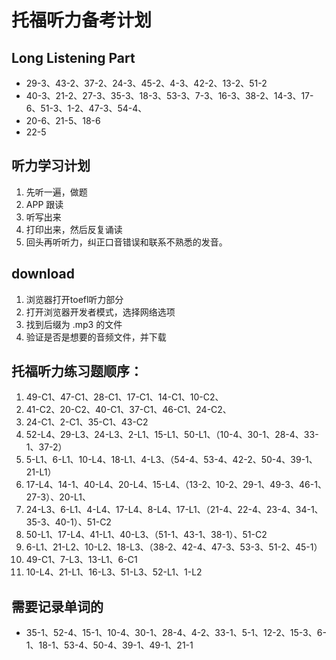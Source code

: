 # 托福听力备考计划

## Long Listening Part
+ 29-3、43-2、37-2、24-3、45-2、4-3、42-2、13-2、51-2
+ 40-3、21-2、27-3、35-3、18-3、53-3、7-3、16-3、38-2、14-3、17-6、51-3、1-2、47-3、54-4、
+ 20-6、21-5、18-6
+ 22-5
## 听力学习计划
1. 先听一遍，做题
2. APP 跟读
3. 听写出来
4. 打印出来，然后反复诵读
5. 回头再听听力，纠正口音错误和联系不熟悉的发音。

## download
1. 浏览器打开toefl听力部分
2. 打开浏览器开发者模式，选择网络选项
3. 找到后缀为 .mp3 的文件
4. 验证是否是想要的音频文件，并下载

## 托福听力练习题顺序：
1. 49-C1、47-C1、28-C1、17-C1、14-C1、10-C2、
2. 41-C2、20-C2、40-C1、37-C1、46-C1、24-C2、
3. 24-C1、2-C1、35-C1、43-C2
4. 52-L4、29-L3、24-L3、2-L1、15-L1、50-L1、（10-4、30-1、28-4、33-1、37-2）
5. 5-L1、6-L1、10-L4、18-L1、4-L3、（54-4、53-4、42-2、50-4、39-1、21-L1）
6. 17-L4、14-1、40-L4、20-L4、15-L4、（13-2、10-2、29-1、49-3、46-1、27-3）、20-L1、
7. 24-L3、6-L1、4-L4、17-L4、8-L4、17-L1、（21-4、22-4、23-4、34-1、35-3、40-1）、51-C2
8. 50-L1、17-L4、41-L1、40-L3、（51-1、43-1、38-1）、51-C2
9. 6-L1、21-L2、10-L2、18-L3、（38-2、42-4、47-3、53-3、51-2、45-1）
10. 49-C1、7-L3、13-L1、6-C1
11. 10-L4、21-L1、16-L3、51-L3、52-L1、1-L2

## 需要记录单词的
+ 35-1、52-4、15-1、10-4、30-1、28-4、4-2、33-1、5-1、12-2、15-3、6-1、18-1、53-4、50-4、39-1、49-1、21-1
